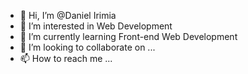- 👋 Hi, I’m @Daniel Irimia
- 👀 I’m interested in Web Development
- 🌱 I’m currently learning Front-end Web Development 
- 💞️ I’m looking to collaborate on ...
- 📫 How to reach me ...

<!---
Daniel Irimia is a ✨ special ✨ repository because its `README.md` (this file) appears on your GitHub profile.
You can click the Preview link to take a look at your changes.
--->

